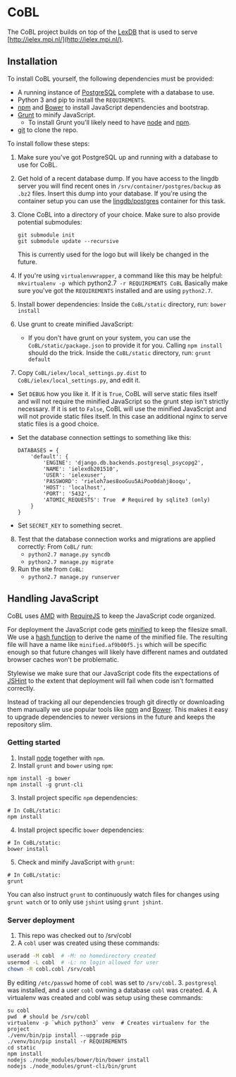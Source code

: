 # CoBL

The CoBL project builds on top of the [LexDB](https://bitbucket.org/evoling/lexdb)
that is used to serve [http://ielex.mpi.nl/](http://ielex.mpi.nl/).

## Installation

To install CoBL yourself, the following dependencies must be provided:
* A running instance of [PostgreSQL](http://www.postgresql.org/) complete with a database to use.
* Python 3 and pip to install the `REQUIREMENTS`.
* [npm](https://www.npmjs.com/) and [Bower](http://bower.io/) to install JavaScript dependencies and bootstrap.
* [Grunt](http://gruntjs.com/) to minify JavaScript.
  * To install Grunt you'll likely need to have [node](https://nodejs.org/en/) and [npm](https://www.npmjs.com/).
* [git](https://git-scm.com/) to clone the repo.

To install follow these steps:

1. Make sure you've got PostgreSQL up and running with a database to use for CoBL.
2. Get hold of a recent database dump.
   If you have access to the lingdb server you will find recent ones in `/srv/container/postgres/backup` as `.bz2` files.
   Insert this dump into your database.
   If you're using the container setup you can use the [lingdb/postgres](https://github.com/lingdb/container/tree/master/postgres) container for this task.
3. Clone CoBL into a directory of your choice.
   Make sure to also provide potential submodules:

   ```
   git submodule init
   git submodule update --recursive
   ```
   This is currently used for the logo but will likely be changed in the future.
4. If you're using `virtualenvwrapper`, a command like this may be helpful:
   `mkvirtualenv -p `which python2.7` -r REQUIREMENTS CoBL`
   Basically make sure you've got the `REQUIREMENTS` installed and are using `python2.7`.
5. Install bower dependencies:
   Inside the `CoBL/static` directory, run: `bower install`
6. Use grunt to create minified JavaScript:
   * If you don't have grunt on your system, you can use the `CoBL/static/package.json` to provide it for you.
     Calling `npm install` should do the trick.
   Inside the `CoBL/static` directory, run: `grunt default`
7. Copy `CoBL/ielex/local_settings.py.dist` to `CoBL/ielex/local_settings.py`, and edit it.
  * Set `DEBUG` how you like it.
    If it is `True`, CoBL will serve static files itself
    and will not require the minified JavaScript so the grunt step isn't strictly necessary.
    If it is set to `False`, CoBL will use the minified JavaScript and will not provide static files itself. In this case an additional nginx to serve static files is a good choice.
  * Set the database connection settings to something like this:

    ```
    DATABASES = {
        'default': {
            'ENGINE': 'django.db.backends.postgresql_psycopg2',
            'NAME': 'ielexdb201510',
            'USER': 'ielexuser',
            'PASSWORD': 'rieloh7aes8ooGuu5AiPoo0dahj8ooqu',
            'HOST': 'localhost',
            'PORT': '5432',
            'ATOMIC_REQUESTS': True  # Required by sqlite3 (only)
        }
    }
    ```
  * Set `SECRET_KEY` to something secret.
8. Test that the database connection works and migrations are applied correctly:
   From `CoBL/` run:
   * `python2.7 manage.py syncdb`
   * `python2.7 manage.py migrate`
9. Run the site from `CoBL`:
   * `python2.7 manage.py runserver`

## Handling JavaScript

CoBL uses [AMD](https://en.wikipedia.org/wiki/Asynchronous_module_definition)
with [RequireJS](http://requirejs.org/) to keep the JavaScript code organized.

For deployment the JavaScript code gets [minified](https://en.wikipedia.org/wiki/Minification_(programming)) to keep the filesize small.
We use a [hash function](https://en.wikipedia.org/wiki/Hash_function) to derive the name of the minified file.
The resulting file will have a name like `minified.af9b00f5.js` which will be specific enough so that
future changes will likely have different names and outdated browser caches won't be problematic.

Stylewise we make sure that our JavaScript code fits the expectations of [JSHint](https://en.wikipedia.org/wiki/JSHint)
to the extent that deployment will fail when code isn't formatted correctly.

Instead of tracking all our dependencies trough git directly or downloading them manually we use popular tools like [npm](https://www.npmjs.com/) and [Bower](http://bower.io/).
This makes it easy to upgrade dependencies to newer versions in the future and keeps the repository slim.

### Getting started

1. Install [node](https://nodejs.org/en/download/) together with `npm`.
2. Install `grunt` and `bower` using `npm`:
```shell
npm install -g bower
npm install -g grunt-cli
```
3. Install project specific `npm` dependencies:
```shell
# In CoBL/static:
npm install
```
4. Install project specific `bower` dependencies:
```shell
# In CoBL/static:
bower install
```
5. Check and minify JavaScript with `grunt`:
```shell
# In CoBL/static:
grunt
```
You can also instruct `grunt` to continuously watch files for changes
using `grunt watch` or to only use `jshint` using `grunt jshint`.

### Server deployment

1. This repo was checked out to /srv/cobl
2. A `cobl` user was created using these commands:
```bash
useradd -M cobl  # -M: no homedirectory created
usermod -L cobl  # -L: no login allowed for user
chown -R cobl.cobl /srv/cobl
```
By editing `/etc/passwd` home of `cobl` was set to `/srv/cobl`.
3. `postgresql` was installed, and a user `cobl` owning a database `cobl` was created.
4. A virtualenv was created and cobl was setup using these commands:
```shell
su cobl
pwd  # should be /srv/cobl
virtualenv -p `which python3` venv  # Creates virtualenv for the project
./venv/bin/pip install --upgrade pip
./venv/bin/pip install -r REQUIREMENTS
cd static
npm install
nodejs ./node_modules/bower/bin/bower install
nodejs ./node_modules/grunt-cli/bin/grunt
```

